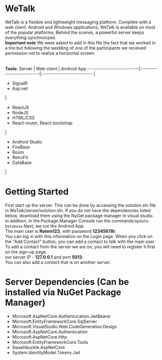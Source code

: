 # WeTalk
WeTalk is a flexible and lightweight messaging platform. Complete with a web client, Android and Windows applications, WeTalk is available on most of the popular platforms. Behind the scenes, a powerful server keeps everything synchronized.
<br>
<b>Important note</b>
We were asked to add in this file the fact that we worked in a trio but following the wedding of
one of the participants we received permission not to realize a horizontal screen.
<br>
<br><br>
<b>Tools:</b>
Server             | Web client | Android App
:-------------------------:|:-------------------------:|:-------------------------:
| <ul><li>SignalR</li><li>Asp.net</li></ul>| <ul><li>ReactJS</li><li>NodeJS</li><li>HTML/CSS</li><li>React-router, React-bootstrap</li></ul> | <ul><li>Android Studio</li><li>FireBase</li><li>Room</li><li>RetroFit</li><li>DataBase</li></ul> | 

# Getting Started
First start up the server. This can be done by accessing the solution.sln file in WeTalk/server/solution.sln. If you do not have the dependencies listed below, download them using the NuGet package manager in visual studio.
In addition, in the Package Manager Console run the commands:<code>Update-Database</code>
Next, we run the Andriod App.
<br>The main user is **Rotem123**, with password **12345678r**.<br>
You can log in with this information on the Login page.
When you click on the "Add Contact" button, you can add a contact to talk with the main user. To add a contact from the server we are on, you will need to register it first on the sign-up page.
<br>our server IP - **127.0.0.1** and port **5013**.<br>
You can also add a contact that is on another server.

# Server Dependencies (Can be installed via NuGet Package Manager)

<ul>
<li>Microsoft.AspNetCore.Authentucation.JwtBearer</li>
<li>Microsoft.EntityFrameworkCore.SqlServer</li>
<li>Microsoft.VisualStudio.Web.CodeGeneration.Design</li>
<li>Microsoft.AspNetCore.Authentication</li>
<li>Microsoft.AspNetCore.Http</li>
<li>Microsoft.EntityFrameworkCore.Tools</li>
<li>Swashbuckle.AspNetCore</li>
<li>System.IdentityModel.Tokens.Jwt</li>
</ul>



